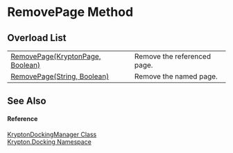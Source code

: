 # RemovePage Method


## Overload List
<table>
<tr>
<td><a href="fdbea917-8073-0799-5353-34fd399a5127.md">RemovePage(KryptonPage, Boolean)</a></td>
<td>Remove the referenced page.</td></tr>
<tr>
<td><a href="03137255-baa1-1ee4-06d3-f21c9beeb346.md">RemovePage(String, Boolean)</a></td>
<td>Remove the named page.</td></tr>
</table>

## See Also


#### Reference
<a href="6c9c237d-95cb-a4ce-72c6-cd7684d3287e.md">KryptonDockingManager Class</a>  
<a href="98399376-cf41-9454-4b4d-4fab2ca20bc7.md">Krypton.Docking Namespace</a>  
